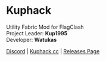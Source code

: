 <h1>Kuphack</h1>

<span>Utility Fabric Mod for FlagClash</span><br>
<span>Project Leader: **Kup1995**</span><br>
<span>Developer: **Watukas**</span>

<a href="https://discord.gg/X69dD2CYSD">Discord</a> | <a href="https://kuphack.cc">Kuphack.cc</a> | <a href="https://github.com/Kuphack/Kuphack/releases">Releases Page</a><br><br>
